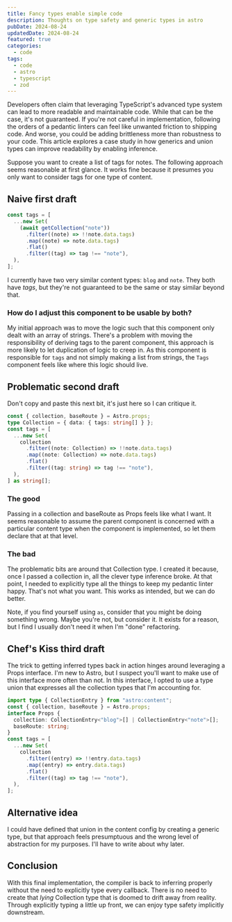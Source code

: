 ```yaml
---
title: Fancy types enable simple code
description: Thoughts on type safety and generic types in astro
pubDate: 2024-08-24
updatedDate: 2024-08-24
featured: true
categories:
  - code
tags:
  - code
  - astro
  - typescript
  - zod
---
```


Developers often claim that leveraging TypeScript's advanced type system can
lead to more readable and maintainable code. While that can be the case, it's
not guaranteed. If you're not careful in implementation, following the orders
of a pedantic linters can feel like unwanted friction to shipping code. And
worse, you could be adding brittleness more than robustness to your code. This
article explores a case study in how generics and union types can improve
readability by enabling inference.

Suppose you want to create a list of tags for notes. The following approach
seems reasonable at first glance. It works fine because it presumes you only
want to consider tags for one type of content.

## Naive first draft

```typescript
const tags = [
  ...new Set(
    (await getCollection("note"))
      .filter((note) => !!note.data.tags)
      .map((note) => note.data.tags)
      .flat()
      .filter((tag) => tag !== "note"),
  ),
];
```

I currently have two very similar content types: `blog` and `note`. They both
have _tags_, but they're not guaranteed to be the same or stay similar beyond
that.

### How do I adjust this component to be usable by both?

My initial approach was to move the logic such that this component only dealt
with an array of strings. There's a problem with moving the responsibility of
deriving tags to the parent component, this approach is more likely to let
duplication of logic to creep in. As this component is responsible for `tags`
and not simply making a list from strings, the `Tags` component feels like where
this logic should live.

## Problematic second draft

Don't copy and paste this next bit, it's just here so I can critique it.

```typescript
const { collection, baseRoute } = Astro.props;
type Collection = { data: { tags: string[] } };
const tags = [
  ...new Set(
    collection
      .filter((note: Collection) => !!note.data.tags)
      .map((note: Collection) => note.data.tags)
      .flat()
      .filter((tag: string) => tag !== "note"),
  ),
] as string[];
```

### The good

Passing in a collection and baseRoute as Props feels like what I want. It seems
reasonable to assume the parent component is concerned with a particular content
type when the component is implemented, so let them declare that at that level.

### The bad

The problematic bits are around that Collection type. I created it because, once
I passed a collection in, all the clever type inference broke. At that point, I
needed to explicitly type all the things to keep my pedantic linter happy.
That's not what you want. This works as intended, but we can do better.

Note, if you find yourself using `as`, consider that you might be doing
something wrong. Maybe you're not, but consider it. It exists for a reason, but
I find I usually don't need it when I'm "done" refactoring.

## Chef's Kiss third draft

The trick to getting inferred types back in action hinges around leveraging a
Props interface. I'm new to Astro, but I suspect you'll want to make use of this
interface more often than not. In this interface, I opted to use a type union
that expresses all the collection types that I'm accounting for.

```typescript
import type { CollectionEntry } from "astro:content";
const { collection, baseRoute } = Astro.props;
interface Props {
  collection: CollectionEntry<"blog">[] | CollectionEntry<"note">[];
  baseRoute: string;
}
const tags = [
  ...new Set(
    collection
      .filter((entry) => !!entry.data.tags)
      .map((entry) => entry.data.tags)
      .flat()
      .filter((tag) => tag !== "note"),
  ),
];
```

## Alternative idea

I could have defined that union in the content config by creating a generic
type, but that approach feels presumptuous and the wrong level of abstraction
for my purposes. I'll have to write about why later.

## Conclusion

With this final implementation, the compiler is back to inferring properly
without the need to explicitly type every callback. There is no need to create
that _lying_ Collection type that is doomed to drift away from reality. Through
explicitly typing a little up front, we can enjoy type safety implicitly
downstream.
